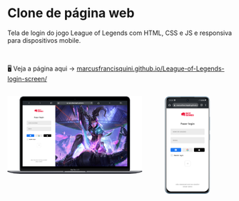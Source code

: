 # Clone de página web

<p>Tela de login do jogo League of Legends com HTML, CSS e JS e responsiva para dispositivos mobile.</p>

<br>

🖥 Veja a página aqui -> <a href="https://marcusfrancisquini.github.io/League-of-Legends-login-screen/">marcusfrancisquini.github.io/League-of-Legends-login-screen/</a>

<br>

<div align="center">
 <img src="images/mobile.png" width=20%>
 <img src="images/pc.png" width=60% align="left">
</div>

